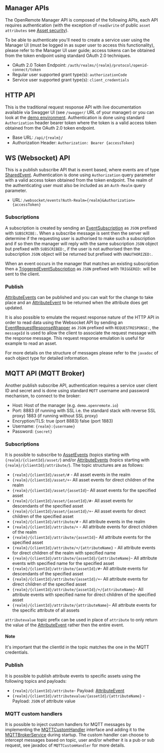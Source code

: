 ## Manager APIs
The OpenRemote Manager API is composed of the following APIs, each API requires authentication (with the exception of `read`/`write` of public `asset` `attributes` see [Asset security](./User-Guide%3A-Asset-Security)).

To be able to authenticate you'll need to create a service user using the Manager UI (must be logged in as super user to access this functionality), please refer to the Manager UI user guide; access tokens can be obtained from the token endpoint using standard OAuth 2.0 techniques.

* OAuth 2.0 Token Endpoint: `/auth/realms/{realm}/protocol/openid-connect/token`
* Regular user supported grant type(s): `authorizationCode`
* Service user supported grant type(s): `client_credentials`



## HTTP API
This is the traditional request response API with live documentation available via Swagger UI (see `/swagger/` URL of your manager) or you can look at the [demo environment](https://demo.openremote.io/swagger/). Authentication is done using standard `Authorization` header bearer token where the token  is a valid access token obtained from the OAuth 2.0 token endpoint.

* Base URL: `/api/{realm}/`
* Authorization Header:  `Authorization: Bearer {accessToken}`

## WS (Websocket) API
This is a publish subscribe API that is event based, where events are of type [SharedEvent](https://github.com/openremote/openremote/blob/master/model/src/main/java/org/openremote/model/event/shared/SharedEvent.java). Authentication is done using `Authorization` query parameter with a valid access token obtained from the token endpoint. The realm of the authenticating user must also be included as an `Auth-Realm` query parameter.

* URL: `/websocket/events?Auth-Realm={realm}&Authorization={accessToken}`

### Subscriptions
A subscription is created by sending an [EventSubscription](https://github.com/openremote/openremote/blob/master/model/src/main/java/org/openremote/model/event/shared/EventSubscription.java) as `JSON` prefixed with `SUBSCRIBE:`. When a subscribe message is sent then the server will determine if the requesting user is authorised to make such a subscription and if so then the manager will reply with the same subscription `JSON` object but prefixed with `SUBSCRIBED:`, if the user is not authorised then the subscription `JSON` object will be returned but prefixed with `UNAUTHORIZED:`.

When an event occurs in the manager that matches an existing subscription then a [TriggeredEventSubscription](https://github.com/openremote/openremote/blob/master/model/src/main/java/org/openremote/model/event/TriggeredEventSubscription.java) as `JSON` prefixed with `TRIGGERED:` will be sent to the client.

### Publish
[AttributeEvents](https://github.com/openremote/openremote/blob/master/model/src/main/java/org/openremote/model/attribute/AttributeEvent.java) can be published and you can wait for the change to take place and an [AttributeEvent](https://github.com/openremote/openremote/blob/master/model/src/main/java/org/openremote/model/attribute/AttributeEvent.java) to be returned when the attribute does get updated.

It is also possible to emulate the request response nature of the HTTP API in order to read data using the Websocket API by sending an [EventRequestResponseWrapper](https://github.com/openremote/openremote/blob/master/model/src/main/java/org/openremote/model/event/shared/EventRequestResponseWrapper.java) as `JSON` prefixed with `REQUESTRESPONSE:`, the `messageId` is used to allow the client to associate the request message with the response message. This request response emulation is useful for example to read an asset.

For more details on the structure of messages please refer to the `javadoc` of each object type for detailed information.

## MQTT API (MQTT Broker)
Another publish subscribe API, authentication requires a service user client ID and secret and is done using standard `MQTT` username and password mechanism, to connect to the broker:

* Host: Host of the manager (e.g. `demo.openremote.io`)
* Port: 8883 (if running with SSL i.e. the standard stack with reverse SSL proxy) 1883 (if running without SSL proxy)
* Encryption/TLS: true (port 8883) false (port 1883)
* Username: `{realm}:{username}`
* Password: `{secret}`

### Subscriptions
It is possible to subscribe to [AssetEvents](https://github.com/openremote/openremote/blob/master/model/src/main/java/org/openremote/model/asset/AssetEvent.java) (topics starting with `{realm}/{clientId}/asset/`) and/or [AttributeEvents](https://github.com/openremote/openremote/blob/master/model/src/main/java/org/openremote/model/attribute/AttributeEvent.java) (topics starting with `{realm}/{clientId}/attribute/`). The topic structures are as follows:

* `{realm}/{clientId}/asset/#` - All asset events in the realm
* `{realm}/{clientId}/asset/+`- All asset events for direct children of the realm
* `{realm}/{clientId}/asset/{assetId}`- All asset events for the specified asset
* `{realm}/{clientId}/asset/{assetId}/#`- All asset events for descendants of the specified asset
* `{realm}/{clientId}/asset/{assetId}/+`- All asset events for direct children of the specified asset
* `{realm}/{clientId}/attribute/#` - All attribute events in the realm
* `{realm}/{clientId}/attribute/+` - All attribute events for direct children of the realm
* `{realm}/{clientId}/attribute/{assetId}`- All attribute events for the specified asset
* `{realm}/{clientId}/attribute/+/{attributeName}` - All attribute events for direct children of the realm with specified name
* `{realm}/{clientId}/attribute/{assetId}/{attributeName}`- All attribute events with specified name for the specified asset
* `{realm}/{clientId}/attribute/{assetId}/#`- All attribute events for descendants of the specified asset
* `{realm}/{clientId}/attribute/{assetId}/+`- All attribute events for direct children of the specified asset
* `{realm}/{clientId}/attribute/{assetId}/+/{attributeName}`- All attribute events with specified name for direct children of the specified asset
* `{realm}/{clientId}/attribute/{attributeName}`- All attribute events for the specific attribute of all assets

`attributevalue` topic prefix can be used in place of `attribute` to only return the value of the [AttributeEvent](https://github.com/openremote/openremote/blob/master/model/src/main/java/org/openremote/model/attribute/AttributeEvent.java) rather then the entire event.

#### Note
It's important that the clientId in the topic matches the one in the MQTT credentials.

### Publish
It is possible to publish attribute events to specific assets using the following topics and payloads:

* `{realm}/{clientId}/attribute`- Payload: [AttributeEvent](https://github.com/openremote/openremote/blob/master/model/src/main/java/org/openremote/model/attribute/AttributeEvent.java)
* `{realm}/{clientId}/attributevalue/{assetId}/{attributeName}` - Payload: `JSON` of attribute value

### MQTT custom handlers
It is possible to inject custom handlers for MQTT messages by implementing the [MQTTCustomHandler](https://github.com/openremote/openremote/blob/master/manager/src/main/java/org/openremote/manager/mqtt/MQTTCustomHandler.java) interface and adding it to the [MQTTBrokerService](https://github.com/openremote/openremote/blob/master/manager/src/main/java/org/openremote/manager/mqtt/MqttBrokerService.java) during startup. The custom handler can choose to intercept messages based on topic, user and/or whether it is a pub or sub request, see javadoc of `MQTTCustomHandler` for more details.